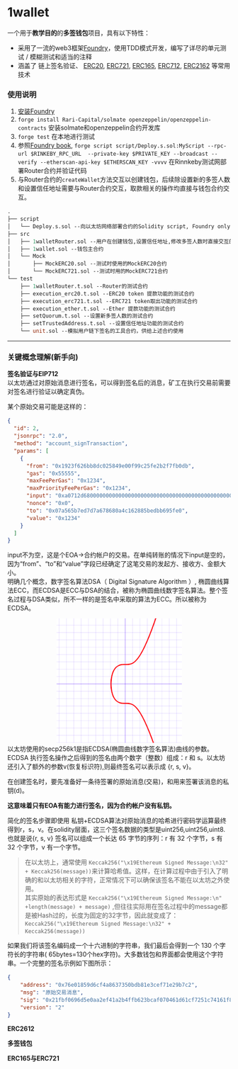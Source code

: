 # 1wallet

一个用于**教学目的**的**多签钱包**项目，具有以下特性：

* 采用了一流的web3框架[Foundry](https://github.com/foundry-rs/foundry)，使用TDD模式开发，编写了详尽的单元测试 / 模糊测试和适当的注释
* 涵盖了 链上签名验证、 [ERC20](https://eips.ethereum.org/EIPS/eip-20), [ERC721](https://eips.ethereum.org/EIPS/eip-721), [ERC165](https://eips.ethereum.org/EIPS/eip-165), [ERC712](https://eips.ethereum.org/EIPS/eip-712), [ERC2162](https://eips.ethereum.org/EIPS/eip-2612) 等常用技术

### 使用说明

1. [安装Foundry](https://book.getfoundry.sh/getting-started/installation.html)
2. `forge install Rari-Capital/solmate openzeppelin/openzeppelin-contracts` 安装solmate和openzeppelin合约开发库
3. `forge test` 在本地进行测试
4. 参照[Foundry book](https://book.getfoundry.sh/tutorials/solidity-scripting.html), `forge script script/Deploy.s.sol:MyScript --rpc-url $RINKEBY_RPC_URL  --private-key $PRIVATE_KEY --broadcast --verify --etherscan-api-key $ETHERSCAN_KEY -vvvv` 在Rinnkeby测试网部署Router合约并验证代码
5. 与Router合约的`createWallet`方法交互以创建钱包，后续除设置新的多签人数和设置信任地址需要与Router合约交互，取款相关的操作均直接与钱包合约交互。

```ml
.
├── script
│   └── Deploy.s.sol --向以太坊网络部署合约的Solidity script, Foundry only
├── src
│   ├── 1walletRouter.sol --用户在创建钱包,设置信任地址,修改多签人数时直接交互的合约
│   ├── 1wallet.sol --钱包主合约
│   └── Mock
│       ├── MockERC20.sol --测试时使用的MockERC20合约
│       └── MockERC721.sol --测试时用的MockERC721合约
└── test
    ├── 1walletRouter.t.sol --Router的测试合约
    ├── execution_erc20.t.sol --ERC20 token 提款功能的测试合约
    ├── execution_erc721.t.sol --ERC721 token取出功能的测试合约
    ├── execution_ether.t.sol --Ether 提款功能的测试合约
    ├── setQuorum.t.sol --设置新多签人数的测试合约
    ├── setTrustedAddress.t.sol --设置信任地址功能的测试合约
    └── unit.sol --模拟用户链下签名的工具合约，供给上述合约使用
```

---

### 关键概念理解(新手向)

**签名验证与EIP712**  
以太坊通过对原始消息进行签名，可以得到签名后的消息，矿工在执行交易前需要对签名进行验证以确定真伪。

某个原始交易可能是这样的：
```json
{
  "id": 2,
  "jsonrpc": "2.0",
  "method": "account_signTransaction",
  "params": [
    {
      "from": "0x1923f626bb8dc025849e00f99c25fe2b2f7fb0db",
      "gas": "0x55555",
      "maxFeePerGas": "0x1234",
      "maxPriorityFeePerGas": "0x1234",
      "input": "0xa0712d6800000000000000000000000000000000000000000000000000000000000000fa",
      "nonce": "0x0",
      "to": "0x07a565b7ed7d7a678680a4c162885bedbb695fe0",
      "value": "0x1234"
    }
  ]
}
```
input不为空，这是个EOA→合约帐户的交易。在单纯转账的情况下input是空的，因为“from”、“to”和“value”字段已经确定了这笔交易的发起方、接收方、金额大小。  
明确几个概念，数字签名算法DSA（ Digital Signature Algorithm ）, 椭圆曲线算法ECC，而ECDSA是ECC与DSA的结合，被称为椭圆曲线数字签名算法。整个签名过程与DSA类似，所不一样的是签名中采取的算法为ECC。所以被称为ECDSA。
<div style="text-align: center">
<img src="./imgs/secp256k1.png"/>
</div>  
以太坊使用的secp256k1是指ECDSA(椭圆曲线数字签名算法)曲线的参数。ECDSA 执行签名操作之后得到的签名由两个数字（整数）组成：r 和 s。以太坊还引入了额外的参数v(恢复标识符),则最终签名可以表示成 {r, s, v}。

在创建签名时，要先准备好一条待签署的原始消息(交易)，和用来签署该消息的私钥(d)。

**这意味着只有EOA有能力进行签名，因为合约帐户没有私钥。**

简化的签名步骤即使用 私钥+ECDSA算法对原始消息的哈希进行密码学运算最终得到r，s，v。在solidity层面，这三个签名数据的类型是uint256,uint256,uint8.  
也就是说{r, s, v} 签名可以组成一个长达 65 字节的序列：r 有 32 个字节，s 有 32 个字节，v 有一个字节。

>在以太坊上，通常使用 `Keccak256("\x19Ethereum Signed Message:\n32" + Keccak256(message))`来计算哈希值。这样，在计算过程中由于引入了明确的和以太坊相关的字符，正常情况下可以确保该签名不能在以太坊之外使用。  
>其实原始的表达形式是 `Keccak256("\x19Ethereum Signed Message:\n" +length(message) + message)` ,但往往实际用在签名过程中的message都是被Hash过的，长度为固定的32字节，因此就变成了：`Keccak256("\x19Ethereum Signed Message:\n32" + Keccak256(message))` 

如果我们将该签名编码成一个十六进制的字符串，我们最后会得到一个 130 个字符长的字符串( 65bytes=130个hex字符)。大多数钱包和界面都会使用这个字符串。一个完整的签名示例如下图所示：
```json
{
	"address": "0x76e01859d6cf4a8637350bdb81e3cef71e29b7c2",
	"msg": "原始交易消息",
	"sig": "0x21fbf0696d5e0aa2ef41a2b4ffb623bcaf070461d61cf7251c74161f82fec3a4370854bc0a34b3ab487c1bc021cd318c734c51ae29374f2beb0e6f2dd49b4bf41c",
	"version": "2"
}
```

**ERC2612**

**多签钱包**

**ERC165与ERC721**


